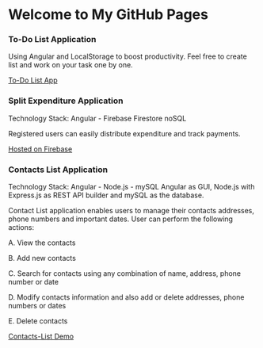 # Welcome to My GitHub Pages

### To-Do List Application

Using Angular and LocalStorage to boost productivity.
Feel free to create list and work on your task one by one.

[To-Do List App](https://manasa01.github.io/listApp/toDoList)

### Split Expenditure Application

Technology Stack: Angular - Firebase Firestore noSQL

Registered users can easily distribute expenditure and track payments.

[Hosted on Firebase](https://clientpanelprod-3aafe.firebaseapp.com)

### Contacts List Application

Technology Stack: Angular - Node.js - mySQL
Angular as GUI, Node.js with Express.js as REST API builder and mySQL as the database.

Contact List application enables users to manage their contacts addresses, phone numbers and
important dates. User can perform the following actions:

   A. View the contacts

   B. Add new contacts

   C. Search for contacts using any combination of name, address, phone number or date

   D. Modify contacts information and also add or delete addresses, phone numbers or dates

   E. Delete contacts

[Contacts-List Demo](https://youtu.be/ln-D0h_mMfI)

